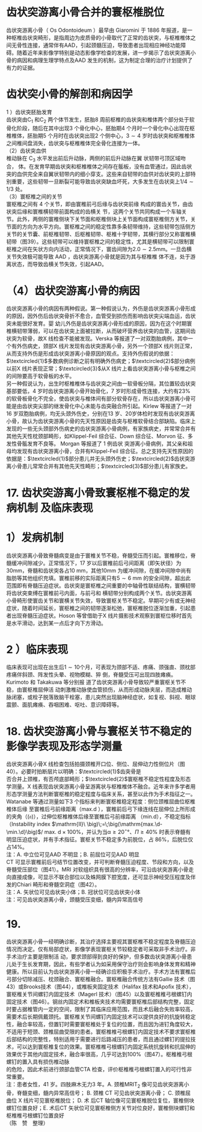 # 齿状突游离小骨合并的寰枢椎脱位  
齿状突游离小骨（ Os Odontoideum ）最早由 Giaromini  于 1886 年报道，是一种枢椎齿状突畸形，是指周边为皮质骨的小骨取代了正常的齿状突，与枢椎椎体之间无骨性连接，通常伴有AAD，引起颈髓压迫，导致患者出现相应神经功能障碍。随着近年来影像学特别是动态影像学检查的发展，进一步揭示了齿状突游离小骨的病因和病理生理学特点及AAD 发生的机制，这为制定合理的治疗计划提供了有力的证据。  
#  齿状突小骨的解剖和病因学  
1 ）齿状突胚胎发育  
齿状突由$\mathrm{C}_{1}$ 和$\mathrm{C}_{2}$ 两个体节发生，胚胎8 周前枢椎的齿状突和椎体两个部分处于软骨化阶段，随后在其中出现3 个骨化中心，胚胎期4 个月时一个骨化中心出现在枢椎椎体，胚胎期5 个月时在齿状突出现2 个侧中心，$3\sim4$ 岁时齿状突和枢椎椎体之间椎间盘消失，齿状突与枢椎椎体完全骨化连接为一体。  
（2）齿状突血供  
椎动脉在 $\mathrm{C}_{3}$  水平发出前后升动脉，两侧的前后升动脉在翼 状韧带弓顶区域吻合， 体。在发育早期齿状突和枢椎椎体之间存在骺板，没有血管通过，因此齿状突的血供完全来自翼状韧带内的细小穿支。这些来自韧带的血供对齿状突的上部特别重要，这些韧带一旦断裂可能导致齿状突缺血坏死，大多发生在齿状突上$1/4\sim1/3$ 处。  
（3）寰枢椎之间的关节  
寰枢椎之间有 4  个关节，即由寰椎前弓后缘与齿状突前缘 构成的寰齿关节，由齿状突后缘和寰椎横韧带前面构成的齿横关 节，这两个关节共同构成一个车轴关节。此外，两侧的寰椎侧块下关节面和枢椎侧块上关节面构成寰枢椎侧方关节，关节面的方向为水平方向。寰枢椎之间的稳定性靠多条韧带维持，这些韧带包括侧方关节的关节囊、前枢椎韧带、后枢椎韧带、枢椎十字韧带，其横行部分又称寰椎横韧带（图39）。这些韧带可以维持寰枢椎之间的稳定性，尤其是横韧带可以限制寰枢椎之间在矢状方向内活动，正常情况下，寰齿间隙为$2.0\sim2.5\mathrm{mm}$。一旦齿横关节失效极可能导致 AAD ，齿状突游离小骨就是因为其与枢椎椎 体不连，处于游离状态，而导致齿横关节失效，引起AAD。  
# （4）齿状突游离小骨的病因  
齿状突游离小骨的病因有两种假说。第一种假说认为，外伤是齿状突游离小骨形成的原因，因外伤后齿状突骨折不愈合，血管受到损伤而影响齿状突尖端血运，齿状突未能很好发育。婴 幼儿外伤是齿状突游离小骨形成的原因，因为在这个时期寰椎横韧带薄弱，可以在齿状突上面被拉断，从而破坏营养齿状突的血管，这期间齿状突为软骨，故X 线检查不能被发现。Verska 等报道了一对双胞胎病例，其中一个有外伤病史，颈部X 线片发现有齿状突游离小骨，另外一个颈部X 线片则正常，从而支持外伤是形成齿状突游离小骨原因的观点。支持外伤假说的依据： $\textcircled{1}$多数病例诊断之前有明确外伤病史；$\textcircled{2}$部分病例以前X 线片表现正常；$\textcircled{3}$从X 线片上看齿状突游离小骨与枢椎之间的间隙要高于软骨板的水平。  
另一种假说认为，出生时枢椎椎体与齿状突之间由一软骨板分隔，其位置较齿状突基部要低，4 岁时齿状突游离小骨开始骨化，7 岁时形成骨性连接，大约有$23\%$ 的软骨板骨化不完全，使齿状突与椎体间有部分软骨存在，所以齿状突游离小骨可能是由齿状突尖部的继发骨化中心未能与齿突融合所引起。Kirlew 等报道了一对16 岁双胞胎病例，均无头颈外伤史，分别在13 岁、20岁体检时发现有齿状突游离小骨，故认为齿状突游离小骨的先天性原因是齿突与枢椎软骨结合部缺陷。临床上发现的一些无头颈部外伤病史的齿状突游离小骨病例，有家族病史，并常常合并有其他先天性枕颈部畸形，如Klippel-Feil 综合征、Down 综合征、Morvon  征、多发性骨骺发育不良等。 Morgan  等报道了 1  例齿状 突游离小骨病例，其父亲和祖母均发现有齿状突游离小骨，合并有Klippel-Feil 综合征。总之支持先天性原因的依据是：$\textcircled{1}$部分患儿并无头颈外伤史；$\textcircled{2}$齿状突游离小骨患儿常常合并有其他先天性畸形；$\textcircled{3}$部分患儿有家族史。  
# 17.  齿状突游离小骨致寰枢椎不稳定的发病机制 及临床表现  
# 1）发病机制  
齿状突游离小骨致脊髓病变是由于寰椎关节不稳，脊髓受压而引起。寰椎移位，脊髓缓冲间隙减少。正常情况下，17 岁以后寰椎前后弓间距离（即矢状径）为$30\mathrm{mm}$，脊髓和齿状突各占$10~\mathrm{mm}$，其他$10\mathrm{mm}$ 为缓冲间隙，在缓冲间隙中尚有脂肪等其他组织充填。寰椎前移的实际距离只有$5\sim6~\mathrm{mm}$ 的安全间隙，超出此范围即有脊髓压迫症状。齿状突是寰枢椎之间重要的中轴骨性联结结构，寰横韧带将齿状突束缚在寰椎前弓内面，与前弓和 横韧带分别构成两个关节。齿状突游离小骨畸形使寰齿关节和寰横关节失效，导致寰枢关节不稳定。早期可少有或无神经症状，随着时间延长，寰枢椎之间的韧带逐渐松弛，寰枢椎脱位逐渐加重，引起患者出现脊髓压迫症状。Hoson 等曾借助于X 线片摄影技术观察到寰枢位移时首先是水平滑动，达到某一点后才向下方滑动。  
# 2 ）临床表现  
临床表现可出现在出生后$1\sim10$个月，可表现为颈部不适、疼痛、颈强直、颈枕部疼痛伴斜颈、阵发性头晕、视物模糊、猝 倒，脊髓受压可出现四肢瘫痪。 Kurimoto  和 Takakuwa  等分别报 道了齿状突游离小骨导致较严重寰枢关节不稳，由寰枢椎屈伸活 动刺激椎动脉使血管损伤，从而形成动脉夹层，而造成椎动脉闭塞，或栓子脱落致脑干栓塞，患儿突然出现脑神经症状，如复视、斜视、眼球震颤、面肌瘫痪、吞咽困难、呕吐、意识障碍等。  
# 18. 齿状突游离小骨与寰枢关节不稳定的影像学表现及形态学测量  
齿状突游离小骨X 线检查包括拍摄颈椎开口位、侧位、屈伸动力性侧位片（图40）。必要时拍断层片以明确：$\textcircled{1}$齿突骨是  
否合并上颈椎，有否颅底部畸形；$\textcircled{2}$寰枢椎不稳定性程度及形态学测量。X 线表现齿状突游离小骨呈游离状与枢椎椎体不融合。近年来许多学者用形态学测量方法判断寰枢椎的稳定程度与临床关系，甚至以此作为手术指征之一。Watanabe 等通过测量如下3  个指标来判断寰枢椎稳定程度：侧位颈椎屈曲位枢椎椎体后缘 至寰椎后弓前缘距离（max.d ），寰椎前后弓下缘连线在屈伸位上所形成的夹角（$\left(\mathfrak{a}\right)$），过伸位枢椎椎体后缘至寰椎后弓前缘距离 （min.d），不稳定指标（Instability index $\mathrm{II}\ \big)\;=\;\big(\mathrm{max.\d-\min.\d}\big)$/ max. $\mathsf{d}\times100\%$，并认为当$\upalpha\geqslant20^{\circ}$°、$\Pi\geqslant40\%$ 时表示脊髓有明显压迫症状，并有手术指征。寰枢关节不稳定多为前脱位，占 $86\%$，后脱位仅占$14\%$。  
注：A. 中立位可见AAD 不明显；B. 前屈位可见AAD 明显  
CT 可显示寰椎前后弓结节位置改变，并可判断脊髓压迫程度、节段和方向，以及脊髓受压部位（图41）。MRI 对软组织具有很高的分辨率，可沿齿状突游离小骨走向直接成像，可显示不联合部位以及蛛网膜下腔宽度，还可显示神经受压程度及伴发的Chiari 畸形和脊髓空洞症（图42）。  
注：A. 矢状位可见齿状突小体；B. 冠状位可见齿状突小体  
注：可见齿状突游离小骨，颈髓受压变细，髓内异常高信号  
# 19.  
齿状突游离小骨一经明确诊断，其治疗选择主要视其寰枢椎不稳定程度及脊髓压迫情况而决定。仅有局部症状，影像学表现寰枢关节较稳定者可采取非手术治疗。非手术治疗主要是限制活 动，要求颈部得到良好的保护，但多数齿状突游离小骨患儿处于生长发育期，因此，有些学者认为如采用保守治疗则会影响身体发育和精神健康。所以目前认为齿状突游离小骨一经确诊应积极手术治疗。手术方法有寰椎后弓部分切除减压、枕颈融合、寰枢椎融合。寰枢椎融合传统方法有Gallie 技术（图43）或Brooks技术（图44），或椎板夹固定技术（Halifax 技术和Apoﬁx 技术），寰枢椎关节间螺钉内固定技术（Magerl 技术）（图45）以及寰枢椎椎弓根螺钉内固定技术（图46）。钢丝内固定术和椎板夹技术均需要寰枢椎后部结构完整，固定时要占据椎管内一定的空间，限制了其临床应用范围，而且术后融合失败率较高，需要术后长期佩戴颈托。寰枢椎关节间螺钉内固定技术可以提供良好的抗旋转稳定性，融合率较高，但置钉时需要寰枢椎处于复位的位置，而且因为进钉角度较大，不适用于短颈、颈椎屈曲受限的患者。寰枢椎椎弓根螺钉内固定技术不要求寰枢椎后部结构的完整性，特别适用于需要进行后路减压的患者，而且通过螺钉的提拉技术，可以达到寰枢椎复位的效果。寰枢椎椎弓根螺钉内固定系统抗旋转和抗屈伸的效果优于其他内固定技术，融合率很高，几乎可达到$100\%$（图47）。枢椎椎弓根螺钉的置入具有损伤椎动脉  
的危险，因此术前进行颈部血管CTA 检查，评价枢椎椎弓根螺钉置入的可行性非常重要。  
注：患者女性，41 岁。四肢麻木无力3 年。A. 颈椎MRI$\mathrm{T}_{2}$ 像可见齿状突游离小骨，脊髓变细，髓内异常高信号； B.  颈椎 CT  可见齿状突游离小骨； C.  颈椎屈曲位 X  线片可见寰枢椎脱位； D.  术 后CT 轴位像可见寰枢椎脱位复位，寰椎侧块螺钉位置良好；E. 术后CT 矢状位可见寰枢椎侧方关节对位良好，寰椎侧块螺钉和枢椎椎弓根螺钉位置良好  
（陈　赞　整理）  